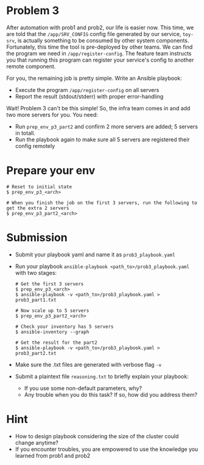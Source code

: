 # Problem 3
After automation with prob1 and prob2, our life is easier now. This time, we are told that the `/app/SRV_CONFIG` config file generated by our service, `toy-srv`, is actually something to be consumed by other system components. 
Fortunately, this time the tool is pre-deployed by other teams. We can find the program we need in `/app/register-config`. The feature team instructs you that running this program can register your service's config to another remote component.

For you, the remaining job is pretty simple. Write an Ansible playbook:
- Execute the program `/app/register-config` on all servers
- Report the result (stdout/stderr) with proper error-handling

Wait! Problem 3 can't be this simple! So, the infra team comes in and add two more servers for you.
You need:
- Run `prep_env_p3_part2` and confirm 2 more servers are added; 5 servers in totall.
- Run the playbook again to make sure all 5 servers are registered their config remotely


# Prepare your env
```
# Reset to initial state
$ prep_env_p3_<arch>

# When you finish the job on the first 3 servers, run the following to get the extra 2 servers
$ prep_env_p3_part2_<arch>
```

# Submission
- Submit your playbook yaml and name it as `prob3_playbook.yaml`
- Run your playbook `ansible-playbook <path_to>/prob3_playbook.yaml` with two stages:

    ```
    # Get the first 3 servers
    $ prep_env_p3_<arch>
    $ ansible-playbook -v <path_to>/prob3_playbook.yaml > prob3_part1.txt

    # Now scale up to 5 servers
    $ prep_env_p3_part2_<arch>
    
    # Check your inventory has 5 servers
    $ ansible-inventory --graph

    # Get the result for the part2
    $ ansible-playbook -v <path_to>/prob3_playbook.yaml > prob3_part2.txt
    ```
- Make sure the .txt files are generated with verbose flag `-v`
- Submit a plaintext file `reasoning.txt` to briefly explain your playbook:
    - If you use some non-default parameters, why?
    - Any trouble when you do this task? If so, how did you address them?

# Hint
- How to design playbook considering the size of the cluster could change anytime?
- If you encounter troubles, you are empowered to use the knowledge you learned from prob1 and prob2
